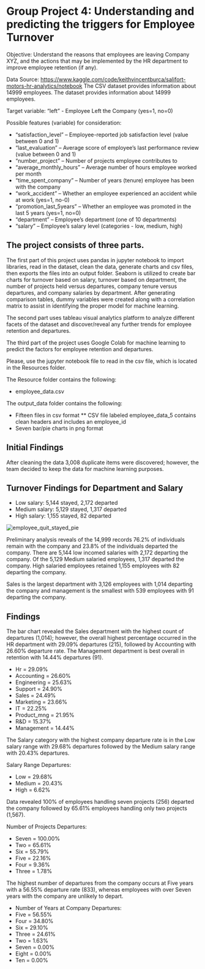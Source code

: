 # Group Project 4: Understanding and predicting the triggers for Employee Turnover

Objective: Understand the reasons that employees are leaving Company XYZ, and the actions that may be implemented by the HR department to improve employee retention (if any).

Data Source: https://www.kaggle.com/code/keithvincentburca/salifort-motors-hr-analytics/notebook
The CSV dataset provides information about 14999 employees.
The dataset provides information about 14999 employees.

Target variable:
“left” - Employee Left the Company (yes=1, no=0)

Possible features (variable) for consideration:
* “satisfaction_level” – Employee-reported job satisfaction level (value between 0 and 1)
* “last_evaluation” – Average score of employee’s last performance review (value between 0 and 1) 
* “number_project” – Number of projects employee contributes to
* “average_monthly_hours” – Average number of hours employee worked per month
* “time_spent_company” – Number of years (tenure) employee has been with the company
* “work_accident” – Whether an employee experienced an accident while at work (yes=1, no-0)
* “promotion_last_5years” – Whether an employee was promoted in the last 5 years (yes=1, no=0)
* “department” – Employee’s department (one of 10 departments)	
* “salary” – Employee’s salary level (categories - low, medium, high)

## The project consists of three parts.

The first part of this project uses pandas in jupyter notebook to import libraries, read in the dataset, clean the data, generate charts and csv files, then exports the files into an output folder.  Seaborn is utilized to create bar charts for turnover based on salary, turnover based on department, the number of projects held versus departures, company tenure versus departures, and company salaries by department.  After generating comparison tables, dummy variables were created along with a correlation matrix to assist in identifying the proper model for machine learning.

The second part uses tableau visual analytics platform to analyze different facets of the dataset and discover/reveal any further trends for employee retention and departures.

The third part of the project uses Google Colab for machine learning to predict the factors for employee retention and departures.

Please, use the jupyter notebook file to read in the csv file, which is located in the Resources folder.

The Resource folder contains the following:
* employee_data.csv

The output_data folder contains the following:
* Fifteen files in csv format
** CSV file labeled employee_data_5 contains clean headers and includes an employee_id
* Seven bar/pie charts in png format

## Initial Findings

After cleaning the data 3,008 duplicate items were discovered; however, the team decided to keep the data for machine learning purposes.

## Turnover Findings for Department and Salary

* Low salary: 5,144 stayed, 2,172 departed
* Medium salary: 5,129 stayed, 1,317 departed 
* High salary: 1,155 stayed, 82 departed

![employee_quit_stayed_pie](https://github.com/todd-petruska/group-project-4/assets/128247739/316f136c-16d1-4f0c-a6a8-d758cb944d4a)


  
Preliminary analysis reveals of the 14,999 records 76.2% of individuals remain with the company and 23.8% of the individuals departed the company. There are 5,144 low incomed salaries with 2,172 departing the company.  Of the 5,129 Medium salaried employees, 1,317 departed the company.  High salaried employees retained 1,155 employees with 82 departing the company.   

Sales is the largest department with 3,126 employees with 1,014 departing the company and management is the smallest with 539 employees with 91 departing the company.

## Findings

The bar chart revealed the Sales department with the highest count of departures (1,014); however, the overall highest percentage occurred in the HR department with 29.09% departures (215), followed by Accounting with 26.60% departure rate.  The Management department is best overall in retention with 14.44% departures (91). 

* Hr = 29.09%
* Accounting = 26.60%
* Engineering = 25.63%
* Support = 24.90%
* Sales = 24.49%
* Marketing = 23.66%
* IT = 22.25%
* Product_mng = 21.95%
* R&D = 15.37%
* Management = 14.44%

The Salary category with the highest company departure rate is in the Low salary range with 29.68% departures followed by the Medium salary range with 20.43% departures.

Salary Range Departures:
* Low = 29.68%
* Medium = 20.43%
* High = 6.62%

Data revealed 100% of employees handling seven projects (256) departed the company followed by 65.61% employees handling only two projects (1,567).

Number of Projects Departures:
* Seven = 100.00%
* Two = 65.61%
* Six = 55.79%
* Five = 22.16%
* Four = 9.36%
* Three = 1.78%

The highest number of departures from the company occurs at Five years with a 56.55% departure rate (833), whereas employees with over Seven years with the company are unlikely to depart.

* Number of Years at Company Departures:
* Five = 56.55%
* Four = 34.80%
* Six = 29.10%
* Three = 24.61%
* Two = 1.63%
* Seven = 0.00%
* Eight = 0.00%
* Ten = 0.00%



